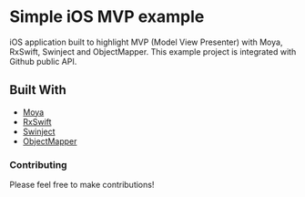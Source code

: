# Simple iOS MVP example

iOS application built to highlight MVP (Model View Presenter) with Moya, RxSwift, Swinject and ObjectMapper. This example project is integrated with Github public API.

## Built With

* [Moya](https://github.com/Moya/Moya)
* [RxSwift](https://github.com/ReactiveX/RxSwift)
* [Swinject](https://github.com/Swinject/Swinject)
* [ObjectMapper](https://github.com/tristanhimmelman/ObjectMapper)

### Contributing

Please feel free to make contributions!
